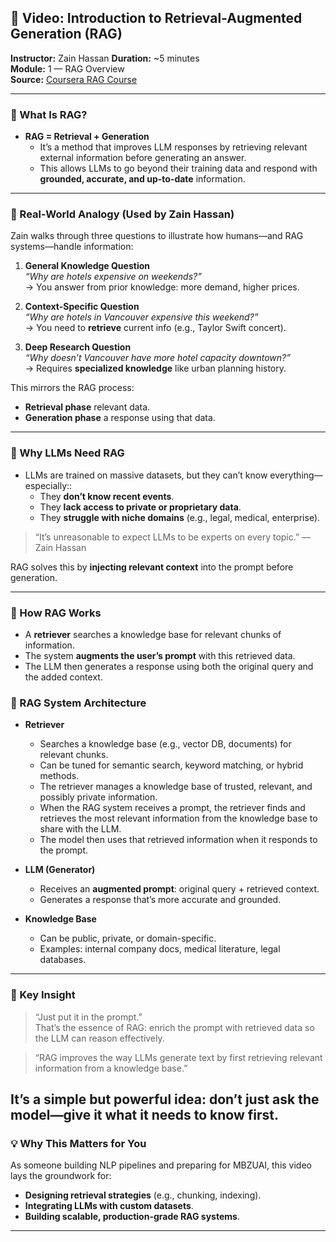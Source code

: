 ## 🎥 Video: Introduction to Retrieval-Augmented Generation (RAG)

**Instructor:** Zain Hassan 
**Duration:** ~5 minutes  
**Module:** 1 — RAG Overview  
**Source:** [Coursera RAG Course](https://www.coursera.org/learn/retrieval-augmented-generation-rag/lecture/ob14T/introduction-to-rag)

---

### 🧠 What Is RAG?

- **RAG = Retrieval + Generation**
  - It’s a method that improves LLM responses by retrieving relevant external information before generating an answer.
  - This allows LLMs to go beyond their training data and respond with **grounded, accurate, and up-to-date** information.

---

### 🧪 Real-World Analogy (Used by Zain Hassan)

Zain walks through three questions to illustrate how humans—and RAG systems—handle information:

1. **General Knowledge Question**  
   _“Why are hotels expensive on weekends?”_  
   → You answer from prior knowledge: more demand, higher prices.

2. **Context-Specific Question**  
   _“Why are hotels in Vancouver expensive this weekend?”_  
   → You need to **retrieve** current info (e.g., Taylor Swift concert).

3. **Deep Research Question**  
   _“Why doesn’t Vancouver have more hotel capacity downtown?”_  
   → Requires **specialized knowledge** like urban planning history.

This mirrors the RAG process:

- **Retrieval phase** relevant data.
- **Generation phase** a response using that data.

---

### 🧰 Why LLMs Need RAG

- LLMs are trained on massive datasets, but they can’t know everything—especially::
  - They **don’t know recent events**.
  - They **lack access to private or proprietary data**.
  - They **struggle with niche domains** (e.g., legal, medical, enterprise).

> “It’s unreasonable to expect LLMs to be experts on every topic.” — Zain Hassan

RAG solves this by **injecting relevant context** into the prompt before generation.

---

### 🔧 How RAG Works

- A **retriever** searches a knowledge base for relevant chunks of information.
- The system **augments the user’s prompt** with this retrieved data.
- The LLM then generates a response using both the original query and the added context.

### 🧱 RAG System Architecture

- **Retriever**

  - Searches a knowledge base (e.g., vector DB, documents) for relevant chunks.
  - Can be tuned for semantic search, keyword matching, or hybrid methods.
  - The retriever manages a knowledge base of trusted, relevant, and possibly private information.
  - When the RAG system receives a prompt, the retriever finds and retrieves the most relevant information from the knowledge base to share with the LLM. 
  - The model then uses that retrieved information when it responds to the prompt. 


- **LLM (Generator)**

  - Receives an **augmented prompt**: original query + retrieved context.
  - Generates a response that’s more accurate and grounded.

- **Knowledge Base**
  - Can be public, private, or domain-specific.
  - Examples: internal company docs, medical literature, legal databases.

---

### 🔑 Key Insight

> “Just put it in the prompt.”  
> That’s the essence of RAG: enrich the prompt with retrieved data so the LLM can reason effectively.

> “RAG improves the way LLMs generate text by first retrieving relevant information from a knowledge base.”

## It’s a simple but powerful idea: don’t just ask the model—give it what it needs to know first.

### 💡 Why This Matters for You

As someone building NLP pipelines and preparing for MBZUAI, this video lays the groundwork for:

- **Designing retrieval strategies** (e.g., chunking, indexing).
- **Integrating LLMs with custom datasets**.
- **Building scalable, production-grade RAG systems**.

---
